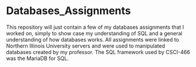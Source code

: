 # Databases_Assignments
This repository will just contain a few of my databases assignments that I worked on, simply to show case my understanding of SQL and a general understanding of how databases works. All assignments were linked to Northern Illinois University servers and were used to manipulated databases created by my professor. The SQL framework used by CSCI-466 was the MariaDB for SQL.
